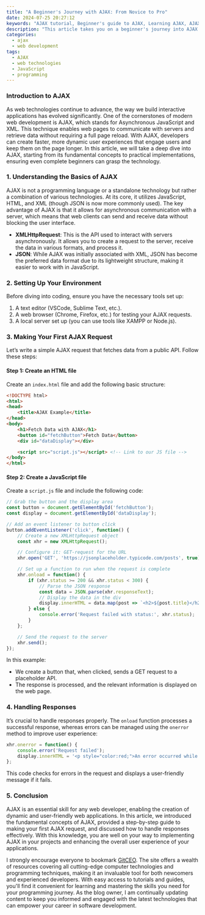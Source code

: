 ```yaml
---
title: "A Beginner's Journey with AJAX: From Novice to Pro"
date: 2024-07-25 20:27:12
keywords: "AJAX tutorial, Beginner's guide to AJAX, Learning AJAX, AJAX basics, Programming with AJAX"
description: "This article takes you on a beginner's journey into AJAX (Asynchronous JavaScript and XML), a pivotal technology that enhances user experience by allowing web applications to send and receive data asynchronously without interfering with the display and behavior of the existing page. We will explore the fundamental concepts, essential code snippets, and practical examples that will transform you from a novice to a proficient AJAX developer. With clear instructions, illustrative examples, and an emphasis on practical applications, you'll be equipped to use AJAX in your projects, significantly improving your web development skills. By the end of this article, readers will have a solid understanding of AJAX's capabilities and be ready to implement AJAX-driven features in their applications."
categories:
  - ajax
  - web development
tags:
  - AJAX
  - web technologies
  - JavaScript
  - programming
---
```


### Introduction to AJAX

As web technologies continue to advance, the way we build interactive applications has evolved significantly. One of the cornerstones of modern web development is AJAX, which stands for Asynchronous JavaScript and XML. This technique enables web pages to communicate with servers and retrieve data without requiring a full page reload. With AJAX, developers can create faster, more dynamic user experiences that engage users and keep them on the page longer. In this article, we will take a deep dive into AJAX, starting from its fundamental concepts to practical implementations, ensuring even complete beginners can grasp the technology.

<!-- more -->

### 1. Understanding the Basics of AJAX

AJAX is not a programming language or a standalone technology but rather a combination of various technologies. At its core, it utilizes JavaScript, HTML, and XML (though JSON is now more commonly used). The key advantage of AJAX is that it allows for asynchronous communication with a server, which means that web clients can send and receive data without blocking the user interface.

- **XMLHttpRequest**: This is the API used to interact with servers asynchronously. It allows you to create a request to the server, receive the data in various formats, and process it.
- **JSON**: While AJAX was initially associated with XML, JSON has become the preferred data format due to its lightweight structure, making it easier to work with in JavaScript.

### 2. Setting Up Your Environment

Before diving into coding, ensure you have the necessary tools set up:

1. A text editor (VSCode, Sublime Text, etc.).
2. A web browser (Chrome, Firefox, etc.) for testing your AJAX requests.
3. A local server set up (you can use tools like XAMPP or Node.js).

### 3. Making Your First AJAX Request

Let’s write a simple AJAX request that fetches data from a public API. Follow these steps:

#### Step 1: Create an HTML file

Create an `index.html` file and add the following basic structure:

```html
<!DOCTYPE html>
<html>
<head>
    <title>AJAX Example</title>
</head>
<body>
    <h1>Fetch Data with AJAX</h1>
    <button id="fetchButton">Fetch Data</button>
    <div id="dataDisplay"></div>

    <script src="script.js"></script> <!-- Link to our JS file -->
</body>
</html>
```

#### Step 2: Create a JavaScript file

Create a `script.js` file and include the following code:

```javascript
// Grab the button and the display area
const button = document.getElementById('fetchButton');
const display = document.getElementById('dataDisplay');

// Add an event listener to button click
button.addEventListener('click', function() {
    // Create a new XMLHttpRequest object
    const xhr = new XMLHttpRequest();

    // Configure it: GET-request for the URL
    xhr.open('GET', 'https://jsonplaceholder.typicode.com/posts', true);

    // Set up a function to run when the request is complete
    xhr.onload = function() {
        if (xhr.status >= 200 && xhr.status < 300) {
            // Parse the JSON response
            const data = JSON.parse(xhr.responseText);
            // Display the data in the div
            display.innerHTML = data.map(post => `<h2>${post.title}</h2><p>${post.body}</p>`).join('');
        } else {
            console.error('Request failed with status:', xhr.status);
        }
    };

    // Send the request to the server
    xhr.send();
});
```
In this example:
- We create a button that, when clicked, sends a GET request to a placeholder API.
- The response is processed, and the relevant information is displayed on the web page.

### 4. Handling Responses

It’s crucial to handle responses properly. The `onload` function processes a successful response, whereas errors can be managed using the `onerror` method to improve user experience:

```javascript
xhr.onerror = function() {
    console.error('Request failed');
    display.innerHTML = '<p style="color:red;">An error occurred while fetching data.</p>'; 
};
```
This code checks for errors in the request and displays a user-friendly message if it fails.

### 5. Conclusion

AJAX is an essential skill for any web developer, enabling the creation of dynamic and user-friendly web applications. In this article, we introduced the fundamental concepts of AJAX, provided a step-by-step guide to making your first AJAX request, and discussed how to handle responses effectively. With this knowledge, you are well on your way to implementing AJAX in your projects and enhancing the overall user experience of your applications.

I strongly encourage everyone to bookmark [GitCEO](https://gitceo.com). The site offers a wealth of resources covering all cutting-edge computer technologies and programming techniques, making it an invaluable tool for both newcomers and experienced developers. With easy access to tutorials and guides, you'll find it convenient for learning and mastering the skills you need for your programming journey. As the blog owner, I am continually updating content to keep you informed and engaged with the latest technologies that can empower your career in software development.